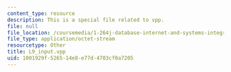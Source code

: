 ```yaml
---
content_type: resource
description: This is a special file related to vpp.
file: null
file_location: /coursemedia/1-264j-database-internet-and-systems-integration-technologies-fall-2013/1001929f526514e8e77d4703cf0a7205_L9_input.vpp
file_type: application/octet-stream
resourcetype: Other
title: L9_input.vpp
uid: 1001929f-5265-14e8-e77d-4703cf0a7205
---
```

